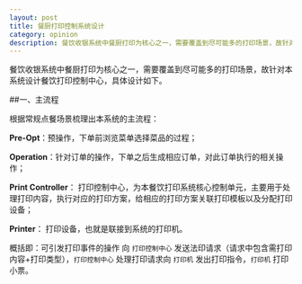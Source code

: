```yaml
---
layout: post
title: 餐厨打印控制系统设计
category: opinion
description: 餐饮收银系统中餐厨打印为核心之一，需要覆盖到尽可能多的打印场景，故针对本系统设计餐饮打印控制中心。
---
```


餐饮收银系统中餐厨打印为核心之一，需要覆盖到尽可能多的打印场景，故针对本系统设计餐饮打印控制中心，具体设计如下。

##一、主流程

根据常规点餐场景梳理出本系统的主流程：

<strong>Pre-Opt</strong>：预操作，下单前浏览菜单选择菜品的过程；

<strong>Operation</strong>：针对订单的操作，下单之后生成相应订单，对此订单执行的相关操作；

<strong>Print Controller</strong>： 打印控制中心，为本餐饮打印系统核心控制单元，主要用于处理打印内容，执行对应的打印方案，给相应的打印方案关联打印模板以及分配打印设备；

<strong>Printer</strong>： 打印设备，也就是联接到系统的打印机。

概括即：可引发打印事件的操作 向 `打印控制中心` 发送法印请求（请求中包含需打印内容+打印类型），`打印控制中心` 处理打印请求向 `打印机` 发出打印指令，`打印机` 打印小票。